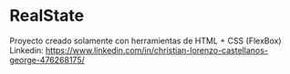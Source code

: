 # RealState

Proyecto creado solamente con herramientas de HTML + CSS (FlexBox)
Linkedin: https://www.linkedin.com/in/christian-lorenzo-castellanos-george-476268175/ 
